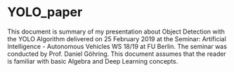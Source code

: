 # YOLO_paper
This document is summary of my presentation about Object Detection with the YOLO Algorithm delivered on 25 February 2019 at the Seminar: Artificial Intelligence - Autonomous Vehicles WS 18/19 at FU Berlin. The seminar was conducted by Prof. Daniel Göhring. This document assumes that the reader is familiar with basic Algebra and Deep Learning concepts.
